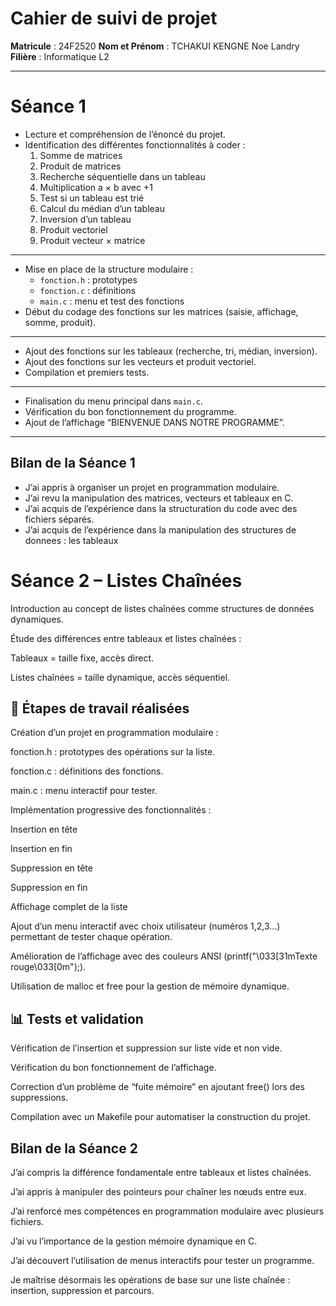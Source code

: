 # Cahier de suivi de projet

**Matricule** : 24F2520
**Nom et Prénom** : TCHAKUI KENGNE Noe Landry
**Filière** : Informatique L2

---

# Séance 1
- Lecture et compréhension de l’énoncé du projet.
- Identification des différentes fonctionnalités à coder :
  1. Somme de matrices
  2. Produit de matrices
  3. Recherche séquentielle dans un tableau
  4. Multiplication a × b avec +1
  5. Test si un tableau est trié
  6. Calcul du médian d’un tableau
  7. Inversion d’un tableau
  8. Produit vectoriel
  9. Produit vecteur × matrice

---


- Mise en place de la structure modulaire :
  - `fonction.h` : prototypes
  - `fonction.c` : définitions
  - `main.c` : menu et test des fonctions
- Début du codage des fonctions sur les matrices (saisie, affichage, somme, produit).

---


- Ajout des fonctions sur les tableaux (recherche, tri, médian, inversion).
- Ajout des fonctions sur les vecteurs et produit vectoriel.
- Compilation et premiers tests.

---


- Finalisation du menu principal dans `main.c`.
- Vérification du bon fonctionnement du programme.
- Ajout de l’affichage “BIENVENUE DANS NOTRE PROGRAMME”.

---

## Bilan de la Séance 1
- J’ai appris à organiser un projet en programmation modulaire.
- J’ai revu la manipulation des matrices, vecteurs et tableaux en C.
- J’ai acquis de l’expérience dans la structuration du code avec des fichiers séparés.
- J’ai acquis de l’expérience dans la manipulation des structures de donnees : les tableaux


# Séance 2 – Listes Chaînées

Introduction au concept de listes chaînées comme structures de données dynamiques.

Étude des différences entre tableaux et listes chaînées :

Tableaux = taille fixe, accès direct.

Listes chaînées = taille dynamique, accès séquentiel.

## 📌 Étapes de travail réalisées

Création d’un projet en programmation modulaire :

fonction.h : prototypes des opérations sur la liste.

fonction.c : définitions des fonctions.

main.c : menu interactif pour tester.

Implémentation progressive des fonctionnalités :

Insertion en tête

Insertion en fin

Suppression en tête

Suppression en fin

Affichage complet de la liste

Ajout d’un menu interactif avec choix utilisateur (numéros 1,2,3…) permettant de tester chaque opération.

Amélioration de l’affichage avec des couleurs ANSI (printf("\033[31mTexte rouge\033[0m");).

Utilisation de malloc et free pour la gestion de mémoire dynamique.

## 📊 Tests et validation

Vérification de l’insertion et suppression sur liste vide et non vide.

Vérification du bon fonctionnement de l’affichage.

Correction d’un problème de “fuite mémoire” en ajoutant free() lors des suppressions.

Compilation avec un Makefile pour automatiser la construction du projet.

## Bilan de la Séance 2

J’ai compris la différence fondamentale entre tableaux et listes chaînées.

J’ai appris à manipuler des pointeurs pour chaîner les nœuds entre eux.

J’ai renforcé mes compétences en programmation modulaire avec plusieurs fichiers.

J’ai vu l’importance de la gestion mémoire dynamique en C.

J’ai découvert l’utilisation de menus interactifs pour tester un programme.

Je maîtrise désormais les opérations de base sur une liste chaînée : insertion, suppression et parcours.
